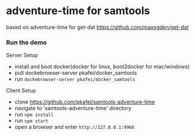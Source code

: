 # adventure-time for samtools
based on adventure-time for get-dat https://github.com/maxogden/get-dat

### Run the demo

Server Setup
* install and boot docker(docker for linux, boot2docker for mac/windows)
* pull dockebrowser-server pkafei/docker_samtools
* run `dockebrowser-server pkafei/docker_samtools`


Client Setup
* clone https://github.com/pkafei/samtools-adventure-time
* navigate to 'samtools-adventure-time' directory
* run `npm install`
* run `npm start`
* open a browser and enter `http://127.0.0.1:9966`

